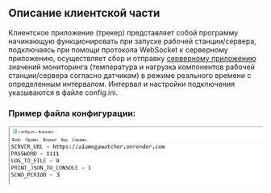 ## Описание клиентской части

Клиентское приложение (трекер) представляет собой программу начинающую функционировать при запуске рабочей станции/сервера, подключаясь при помощи протокола WebSocket к серверному приложению, осуществляет сбор и отправку [серверному приложению](https://github.com/Alamega/mitso-diplom-server) значений мониторинга (температура и нагрузка компонентов рабочей станции/сервера согласно датчикам) в режиме реального времени с определенным интервалом. Интервал и настройки подключения указываются в файле config.ini.

### Пример файла конфигурации:

<img src="readme_assets/1.PNG" alt = "1">
